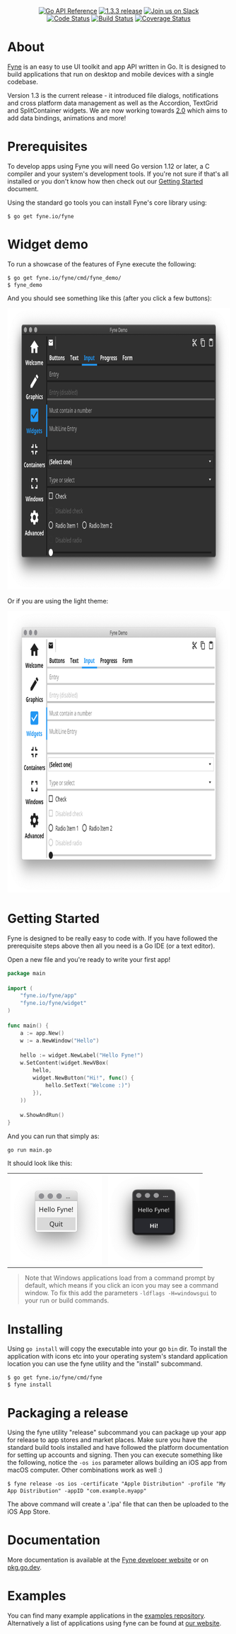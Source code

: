 <p align="center">
  <a href="https://pkg.go.dev/fyne.io/fyne?tab=doc" title="Go API Reference" rel="nofollow"><img src="https://img.shields.io/badge/go-documentation-blue.svg?style=flat" alt="Go API Reference"></a>
  <a href="https://github.com/fyne-io/fyne/releases/tag/v1.3.3" title="1.3.3 Release" rel="nofollow"><img src="https://img.shields.io/badge/version-1.3.3-blue.svg?style=flat" alt="1.3.3 release"></a>
  <a href='http://gophers.slack.com/messages/fyne'><img src='https://img.shields.io/badge/join-us%20on%20slack-gray.svg?longCache=true&logo=slack&colorB=blue' alt='Join us on Slack' /></a>
  <br />
  <a href="https://goreportcard.com/report/fyne.io/fyne"><img src="https://goreportcard.com/badge/fyne.io/fyne" alt="Code Status" /></a>
  <a href="https://travis-ci.org/fyne-io/fyne"><img src="https://travis-ci.org/fyne-io/fyne.svg" alt="Build Status" /></a>
  <a href='https://coveralls.io/github/fyne-io/fyne?branch=develop'><img src='https://coveralls.io/repos/github/fyne-io/fyne/badge.svg?branch=develop' alt='Coverage Status' /></a>
  <!--a href='https://sourcegraph.com/github.com/fyne-io/fyne?badge'><img src='https://sourcegraph.com/github.com/fyne-io/fyne/-/badge.svg' alt='Used By' /></a-->
</p>

# About

[Fyne](https://fyne.io) is an easy to use UI toolkit and app API written in Go.
It is designed to build applications that run on desktop and mobile devices with a
single codebase.

Version 1.3 is the current release - it introduced file dialogs, notifications and cross
platform data management as well as the Accordion, TextGrid and SplitContainer widgets.
We are now working towards [2.0](https://github.com/fyne-io/fyne/milestone/6)
which aims to add data bindings, animations and more!

# Prerequisites

To develop apps using Fyne you will need Go version 1.12 or later, a C compiler and your system's development tools.
If you're not sure if that's all installed or you don't know how then check out our
[Getting Started](https://fyne.io/develop/) document.

Using the standard go tools you can install Fyne's core library using:

    $ go get fyne.io/fyne

# Widget demo

To run a showcase of the features of Fyne execute the following:

    $ go get fyne.io/fyne/cmd/fyne_demo/
    $ fyne_demo

And you should see something like this (after you click a few buttons):

<p align="center" markdown="1" style="max-width: 100%">
  <img src="img/widgets-dark.png" width="877" height="636" alt="Fyne Hello Light Theme" style="max-width: 100%" />
</p>

Or if you are using the light theme:

<p align="center" markdown="1" style="max-width: 100%">
  <img src="img/widgets-light.png" width="877" height="636" alt="Fyne Hello Light Theme" style="max-width: 100%" />
</p>

# Getting Started

Fyne is designed to be really easy to code with.
If you have followed the prerequisite steps above then all you need is a
Go IDE (or a text editor). 

Open a new file and you're ready to write your first app!

```go
package main

import (
	"fyne.io/fyne/app"
	"fyne.io/fyne/widget"
)

func main() {
	a := app.New()
	w := a.NewWindow("Hello")

	hello := widget.NewLabel("Hello Fyne!")
	w.SetContent(widget.NewVBox(
		hello,
		widget.NewButton("Hi!", func() {
			hello.SetText("Welcome :)")
		}),
	))

	w.ShowAndRun()
}
```

And you can run that simply as:

    go run main.go

It should look like this:

<div align="center">
  <table cellpadding="0" cellspacing="0" style="margin: auto; border-collapse: collapse;">
    <tr style="border: none;"><td style="border: none;">
      <img src="img/hello-light.png" width="207" height="204" alt="Fyne Hello Dark Theme" />
    </td><td style="border: none;">
      <img src="img/hello-dark.png" width="207" height="204" alt="Fyne Hello Dark Theme" />
    </td></tr>
  </table>
</div>

> Note that Windows applications load from a command prompt by default, which means if you click an icon you may see a command window.
> To fix this add the parameters `-ldflags -H=windowsgui` to your run or build commands.

# Installing

Using `go install` will copy the executable into your go `bin` dir.
To install the application with icons etc into your operating system's standard
application location you can use the fyne utility and the "install" subcommand.

    $ go get fyne.io/fyne/cmd/fyne
    $ fyne install

# Packaging a release

Using the fyne utility "release" subcommand you can package up your app for release
to app stores and market places. Make sure you have the standard build tools installed
and have followed the platform documentation for setting up accounts and signing.
Then you can execute something like the following, notice the `-os ios` parameter allows
building an iOS app from macOS computer. Other combinations work as well :)

    $ fyne release -os ios -certificate "Apple Distribution" -profile "My App Distribution" -appID "com.example.myapp"
    
The above command will create a '.ipa' file that can then be uploaded to the iOS App Store.

# Documentation

More documentation is available at the [Fyne developer website](https://developer.fyne.io/) or on [pkg.go.dev](https://pkg.go.dev/fyne.io/fyne?tab=doc).

# Examples

You can find many example applications in the [examples repository](https://github.com/fyne-io/examples/).
Alternatively a list of applications using fyne can be found at [our website](https://apps.fyne.io/).
